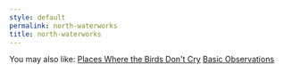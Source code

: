 ```yaml
---
style: default
permalink: north-waterworks
title: north-waterworks
---
```

You may also like:
[Places Where the Birds Don't Cry](http://scp-wiki.net/places-where-the-birds-don-t-cry)
[Basic Observations](http://scp-wiki.net/basic-observations)